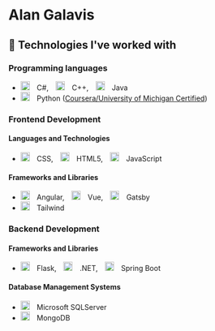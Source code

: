 # Alan Galavis

## 🔧 Technologies I've worked with
### Programming languages
- <img height="18" width="18" src="https://skillicons.dev/icons?i=cs" /> C#, <img height="18" width="18" src="https://skillicons.dev/icons?i=cpp" /> C++, <img height="18" width="18" src="https://skillicons.dev/icons?i=java" /> Java
- <img height="18" width="18" src="https://skillicons.dev/icons?i=python" /> Python ([Coursera/University of Michigan Certified](https://www.coursera.org/account/accomplishments/specialization/certificate/89GEQ6MFQ39Q))


### Frontend Development
#### Languages and Technologies
- <img height="18" width="18" src="https://skillicons.dev/icons?i=css" /> CSS, <img height="18" width="18" src="https://skillicons.dev/icons?i=html" /> HTML5, <img height="18" width="18" src="https://skillicons.dev/icons?i=js" /> JavaScript
#### Frameworks and Libraries
- <img height="18" width="18" src="https://skillicons.dev/icons?i=angular" /> Angular, <img height="18" width="18" src="https://skillicons.dev/icons?i=vue" /> Vue, <img height="18" width="18" src="https://skillicons.dev/icons?i=gatsby" /> Gatsby
- <img height="18" width="18" src="https://skillicons.dev/icons?i=tailwind" /> Tailwind

### Backend Development 
#### Frameworks and Libraries
- <img height="18" width="18" src="https://skillicons.dev/icons?i=flask" /> Flask, <img height="18" width="18" src="https://skillicons.dev/icons?i=dotnet" /> .NET, <img height="18" width="18" src="https://skillicons.dev/icons?i=spring" /> Spring Boot
#### Database Management Systems
- <img height="18" width="18" src="https://user-images.githubusercontent.com/4249331/52232852-e2c4f780-28bd-11e9-835d-1e3cf3e43888.png" /> Microsoft SQLServer
- <img height="18" width="18" src="https://skillicons.dev/icons?i=mongodb" /> MongoDB

<!--
**alanegd/alanegd** is a ✨ _special_ ✨ repository because its `README.md` (this file) appears on your GitHub profile.

Here are some ideas to get you started:

- 🔭 I’m currently working on ...
- 🌱 I’m currently learning ...
- 👯 I’m looking to collaborate on ...
- 🤔 I’m looking for help with ...
- 💬 Ask me about ...
- 📫 How to reach me: ...
- ⚡ Fun fact: ...
-->
